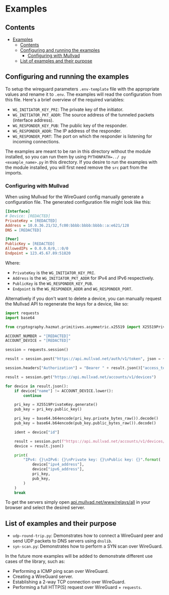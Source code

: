 # Examples

## Contents

- [Examples](#examples)
  - [Contents](#contents)
  - [Configuring and running the examples](#configuring-and-running-the-examples)
    - [Configuring with Mullvad](#configuring-with-mullvad)
  - [List of examples and their purpose](#list-of-examples-and-their-purpose)

## Configuring and running the examples

To setup the wireguard parameters `.env-template` file with the appropriate values and rename it to `.env`. The examples will read the configuration from this file.
Here's a brief overview of the required variables:

- `WG_INITIATOR_KEY_PRI`: The private key of the initiator.
- `WG_INITIATOR_PKT_ADDR`: The source address of the tunneled packets (interface address).
- `WG_RESPONDER_KEY_PUB`: The public key of the responder.
- `WG_RESPONDER_ADDR`: The IP address of the responder.
- `WG_RESPONDER_PORT`: The port on which the responder is listening for incoming connections.

The examples are meant to be ran in this directory without the module installed, so you can run them by using `PYTHONPATH=../ py <example_name>.py` in this directory.
If you desire to run the examples with the module installed, you will first need remove the `src` part from the imports.

### Configuring with Mullvad

When using Mullvad for the WireGuard config manually generate a configuration file. The generated configuration file might look like this:

```ini
[Interface]
# Device: [REDACTED]
PrivateKey = [REDACTED]
Address = 10.0.36.21/32,fc00:bbbb:bbbb:bbbb::a:e621/128
DNS = [REDACTED]

[Peer]
PublicKey = [REDACTED]
AllowedIPs = 0.0.0.0/0,::0/0
Endpoint = 123.45.67.89:51820
```

Where:

- `PrivateKey` is the `WG_INITIATOR_KEY_PRI`.
- `Address` is the `WG_INITIATOR_PKT_ADDR` for IPv4 and IPv6 respectively.
- `PublicKey` is the `WG_RESPONDER_KEY_PUB`.
- `Endpoint` is the `WG_RESPONDER_ADDR` and `WG_RESPONDER_PORT`.

Alternatively if you don't want to delete a device, you can manually request the Mullvad API to regenerate the keys for a device, like so:

```python
import requests
import base64

from cryptography.hazmat.primitives.asymmetric.x25519 import X25519PrivateKey

ACCOUNT_NUMBER = "[REDACTED]"
ACCOUNT_DEVICE = "[REDACTED]"

session = requests.session()

result = session.post("https://api.mullvad.net/auth/v1/token", json = {"account_number": str(ACCOUNT_NUMBER)})

session.headers["Authorization"] = "Bearer " + result.json()["access_token"]

result = session.get("https://api.mullvad.net/accounts/v1/devices")

for device in result.json():
    if device["name"] != ACCOUNT_DEVICE.lower():
        continue

    pri_key = X25519PrivateKey.generate()
    pub_key = pri_key.public_key()

    pri_key = base64.b64encode(pri_key.private_bytes_raw()).decode()
    pub_key = base64.b64encode(pub_key.public_bytes_raw()).decode()

    ident = device["id"]

    result = session.put(f"https://api.mullvad.net/accounts/v1/devices/{ident}/pubkey", json = {"pubkey": pub_key})
    device = result.json()

    print(
        "IPv4: {}\nIPv6: {}\nPrivate key: {}\nPublic key: {}".format(
            device["ipv4_address"],
            device["ipv6_address"],
            pri_key,
            pub_key,
        )
    )
    break
```

To get the servers simply open [api.mullvad.net/www/relays/all](https://api.mullvad.net/www/relays/all/) in your browser and select the desired server.

## List of examples and their purpose

- `udp-round-trip.py`: Demonstrates how to connect a WireGuard peer and send UDP packets to DNS servers using `dnslib`.
- `syn-scan.py`: Demonstrates how to perform a SYN scan over WireGuard.

In the future more examples will be added to demonstrate different use cases of the library, such as:

- Performing a ICMP ping scan over WireGuard.
- Creating a WireGuard server.
- Establishing a 2-way TCP connection over WireGuard.
- Performing a full HTTP(S) request over WireGuard + `requests`.
